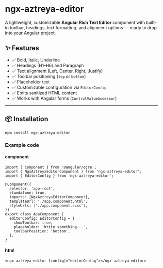 # ngx-aztreya-editor

A lightweight, customizable **Angular Rich Text Editor** component with built-in toolbar, headings, text formatting, and alignment options — ready to drop into your Angular project.

## ✨ Features

- ✅ Bold, Italic, Underline
- ✅ Headings (H1–H6) and Paragraph
- ✅ Text alignment (Left, Center, Right, Justify)
- ✅ Toolbar positioning (`top` or `bottom`)
- ✅ Placeholder text
- ✅ Customizable configuration via `EditorConfig`
- ✅ Emits sanitized HTML content
- ✅ Works with Angular forms (`ControlValueAccessor`)

---

## 📦 Installation

```bash
npm install ngx-aztreya-editor
```


### Example code

#### component
``` 
import { Component } from '@angular/core';
import { NgxAztreyaEditorComponent } from 'ngx-aztreya-editor';
import { EditorConfig } from 'ngx-aztreya-editor';

@Component({
  selector: 'app-root',
  standalone: true,
  imports: [NgxAztreyaEditorComponent],
  templateUrl: './app.component.html',
  styleUrls: ['./app.component.scss'],
})
export class AppComponent {
  editorConfig: EditorConfig = {
    showToolbar: true,
    placeholder: 'Write something...',
    toolbarPosition: 'bottom',
  };
}
```

#### html
```
<ngx-aztreya-editor [config]="editorConfig"></ngx-aztreya-editor>
```